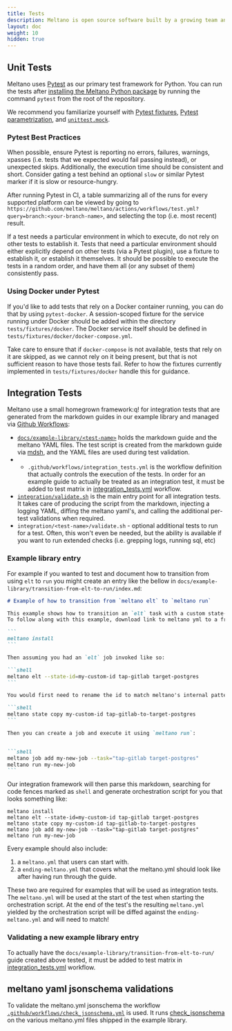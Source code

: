 ```yaml
---
title: Tests
description: Meltano is open source software built by a growing team and a community of contributors.
layout: doc
weight: 10
hidden: true
---
```


## Unit Tests

Meltano uses [Pytest](https://docs.pytest.org/) as our primary test framework for Python. You can run the tests after [installing the Meltano Python package](/getting-started/installation#install-meltano) by running the command `pytest` from the root of the repository.

We recommend you familiarize yourself with [Pytest fixtures](https://docs.pytest.org/en/latest/explanation/fixtures.html), [Pytest parametrization](https://docs.pytest.org/en/latest/how-to/parametrize.html), and [`unittest.mock`](https://docs.python.org/dev/library/unittest.mock.html).

### Pytest Best Practices

When possible, ensure Pytest is reporting no errors, failures, warnings, xpasses (i.e. tests that we expected would fail passing instead), or unexpected skips. Additionally, the execution time should be consistent and short. Consider gating a test behind an optional `slow` or similar Pytest marker if it is slow or resource-hungry.

After running Pytest in CI, a table summarizing all of the runs for every supported platform can be viewed by going to `https://github.com/meltano/meltano/actions/workflows/test.yml?query=branch:<your-branch-name>`, and selecting the top (i.e. most recent) result.

If a test needs a particular environment in which to execute, do not rely on other tests to establish it. Tests that need a particular environment should either explicitly depend on other tests (via a Pytest plugin), use a fixture to establish it, or establish it themselves. It should be possible to execute the tests in a random order, and have them all (or any subset of them) consistently pass.

### Using Docker under Pytest

If you'd like to add tests that rely on a Docker container running, you can do that by using `pytest-docker`. A session-scoped fixture for the service running under Docker should be added within the directory `tests/fixtures/docker`. The Docker service itself should be defined in `tests/fixtures/docker/docker-compose.yml`.

Take care to ensure that if `docker-compose` is not available, tests that rely on it are skipped, as we cannot rely on it being present, but that is not sufficient reason to have those tests fail. Refer to how the fixtures currently implemented in `tests/fixtures/docker` handle this for guidance.

## Integration Tests

Meltano use a small homegrown framework:q! for integration tests that are generated from the markdown guides in our example library and managed via [Github Workflows](https://docs.github.com/en/actions/workflows/):

- [`docs/example-library/<test-name>`](https://github.com/meltano/meltano/tree/main/docs/example-library) holds the markdown guide and the meltano YAML files. The test script is created from the markdown guide via [mdsh](https://github.com/bashup/mdsh),
and the YAML files are used during test validation.
- - `.github/workflows/integration_tests.yml` is the workflow definition that actually controls the execution of the tests. In order for an example guide to actually be treated as an integration test, it must be added to test matrix in [integration_tests.yml](https://github.com/meltano/meltano/tree/main/.github/workflows) workflow.
- [`integration/validate.sh`](https://github.com/meltano/meltano/tree/main/integration/validate.sh) is the main entry point for all integration tests. It takes care of producing the script from the markdown, injecting a logging YAML, diffing the meltano yaml's, and calling the additional per-test validations when required.
- `integration/<test-name>/validate.sh` - optional additional tests to run for a test. Often, this won't even be needed, but the ability is available if you want to run extended checks (i.e. grepping logs, running sql, etc)

### Example library entry

For example if you wanted to test and document how to transition from using `elt` to `run` you might create an entry like
the bellow in `docs/example-library/transition-from-elt-to-run/index.md`:

````markdown
# Example of how to transition from `meltano elt` to `meltano run`

This example shows how to transition an `elt` task with a custom state-id to a `job` executed via `run`.
To follow along with this example, download link to meltano yml to a fresh project and run:

```
meltano install
```

Then assuming you had an `elt` job invoked like so:

```shell
meltano elt --state-id=my-custom-id tap-gitlab target-postgres
```

You would first need to rename the id to match meltano's internal pattern:

```shell
meltano state copy my-custom-id tap-gitlab-to-target-postgres
```

Then you can create a job and execute it using `meltano run`:


```shell
meltano job add my-new-job --task="tap-gitlab target-postgres"
meltano run my-new-job
```
````

Our integration framework will then parse this markdown, searching for code fences marked as `shell` and generate orchestration script for you that looks something like:

```shell
meltano install
meltano elt --state-id=my-custom-id tap-gitlab target-postgres
meltano state copy my-custom-id tap-gitlab-to-target-postgres
meltano job add my-new-job --task="tap-gitlab target-postgres"
meltano run my-new-job
```

Every example should also include:

1. a `meltano.yml` that users can start with.
2. a `ending-meltano.yml` that covers what the meltano.yml should look like after having run through the guide.

These two are required for examples that will be used as integration tests. The `meltano.yml` will be used at the start
of the test when starting the orchestration script. At the end of the test's the resulting `meltano.yml` yielded by the orchestration script will be diffed against the `ending-meltano.yml` and will need to match!

### Validating a new example library entry

To actually have the `docs/example-library/transition-from-elt-to-run/` guide created above tested, it must be added to test matrix in [integration_tests.yml](https://github.com/meltano/meltano/tree/main/.github/workflows) workflow.

## meltano yaml jsonschema validations

To validate the meltano.yml jsonschema the workflow [`.github/workflows/check_jsonschema.yml`](https://github.com/meltano/meltano/blob/main/.github/workflows/check_jsonschema.yml) is used. It runs [check_jsonschema](https://github.com/python-jsonschema/check-jsonschema) on the various meltano.yml files shipped in the example library.
